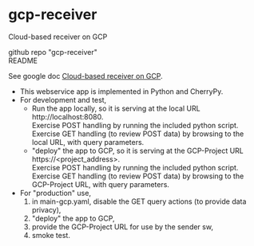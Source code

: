 # gcp-receiver
Cloud-based receiver on GCP

github repo "gcp-receiver"<br>
README

See google doc [Cloud-based receiver on GCP](https://docs.google.com/document/d/1F-k4PVgspK_OX9KaKR1LuEugTwXeQbvugA7dqxMoYlk).

* This webservice app is implemented in Python and CherryPy.
* For development and test,
    * Run the app locally, so it is serving at the local URL http://localhost:8080.<br>
    Exercise POST handling by running the included python script.<br>
    Exercise GET handling (to review POST data) by browsing to the
    local URL, with query parameters.
    * "deploy" the app to GCP, so it is serving at the GCP-Project URL https://<project_address>.<br>
    Exercise POST handling by running the included python script.<br>
    Exercise GET handling (to review POST data) by browsing to the
    GCP-Project URL, with query parameters.
* For "production" use,
    1. in main-gcp.yaml, disable the GET query actions (to provide data privacy),
    2. "deploy" the app to GCP,
    3. provide the GCP-Project URL for use by the sender sw,
    4. smoke test.
